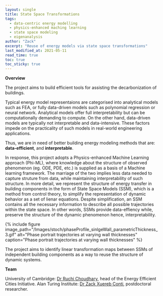 ```yaml
---
layout: single
title: State Space Transformations
tags:
  - data-centric energy modelling
  - physics-enhanced maching learning
  - state space modeling
  - eigenanalysis
author: "Zack"
excerpt: "Reuse of energy models via state space transformations"
last_modified_at: 2021-05-11
read_time: true
toc: true
toc_sticky: true
---
```


**Overview**

The project aims to build efficient tools for assisting the decarbonization of buildings. 

Typical energy model representaions are categorised into analytical models such as FEA, or fully data-driven models such as polynomial regression or neural network. Analytical models offer full interpretability but can be computationally demanding to compute. On the other hand, data-driven models are typically not interpretable and data-intensive. These factors impede on the practicality of such models in real-world engineering applications. 

Thus, we are in need of better building energy modeling methods that are: **data-efficient**, and **interpretable**. 

In response, this project adopts a Physics-enhanced Machine Learning approach (Phi-ML), where knowledge about the structure of observed phenomenon (eg. ODE, PDE, etc.) is supplied as a basis of a Machine learning framework. The marriage of the two implies less data needed to capture struture from data, while maintaining interpretability of such structure. In more detail, we represent the structure of energy transfer in building components in the form of State Space Models (SSM), which is a method from control theory, to simplify the representation of dynamic behavior as a set of lienar equations. Despite simplification, an SSM contains all the necessary information to describe all possible trajectories within the state space. In other words, SSMs provide data-effiency while, preserve the structure of the dynamic phenomenon hence, interpretability.

{% include figure image_path="/Images/stoch/phaseProfile_sinlgeWall_parametricThickness_3.gif" alt="Phase portrait trajectories at varying wall thicknesses" caption="Phase portrait trajectories at varying wall thicknesses" %}


The project aims to identify linear transformation maps between SSMs of independent building components as a way to reuse the structure of dynamic systems.

**Team**

University of Cambridge: [Dr Ruchi Choudhary](http://www.eng.cam.ac.uk/profiles/rc488), head of the Energy Efficient Cities Initiative.
Alan Turing Institute: [Dr Zack Xuereb Conti](https://eeci.github.io/home/docs/people/zack/), postdoctoral researcher.
